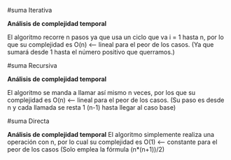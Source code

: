 #suma Iterativa

**Análisis de complejidad temporal**

El algoritmo recorre n pasos ya que usa un ciclo que va i = 1 hasta n, por lo que su complejidad es O(n) <-- lineal para el peor de los casos.
(Ya que sumará desde 1 hasta el número positivo que querramos.)

#suma Recursiva

**Análisis de complejidad temporal**

El algoritmo se manda a llamar así mismo n veces, por los que su complejidad es O(n) <-- lineal para el peor de los casos.
(Su paso es desde n y cada llamada se resta 1 (n-1) hasta llegar al caso base)

#suma Directa

**Análisis de complejidad temporal**
El algoritmo simplemente realiza una operación con n, por lo cual su complejidad es O(1) <-- constante para el peor de los casos
(Solo emplea la fórmula (n*(n+1))/2)
